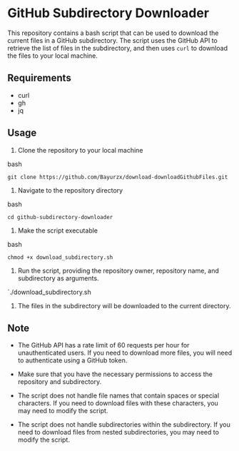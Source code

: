 GitHub Subdirectory Downloader
==============================

This repository contains a bash script that can be used to download the current files in a GitHub subdirectory. The script uses the GitHub API to retrieve the list of files in the subdirectory, and then uses `curl` to download the files to your local machine.

Requirements
------------

-   curl
-   gh
-   jq

Usage
-----

1.  Clone the repository to your local machine

bash

`git clone https://github.com/Bayurzx/download-downloadGithubFiles.git`

1.  Navigate to the repository directory

bash

`cd github-subdirectory-downloader`

1.  Make the script executable

bash

`chmod +x download_subdirectory.sh`

1.  Run the script, providing the repository owner, repository name, and subdirectory as arguments.

`./download_subdirectory.sh

1.  The files in the subdirectory will be downloaded to the current directory.

Note
----

-   The GitHub API has a rate limit of 60 requests per hour for unauthenticated users. If you need to download more files, you will need to authenticate using a GitHub token.

-   Make sure that you have the necessary permissions to access the repository and subdirectory.

-   The script does not handle file names that contain spaces or special characters. If you need to download files with these characters, you may need to modify the script.

-   The script does not handle subdirectories within the subdirectory. If you need to download files from nested subdirectories, you may need to modify the script.
